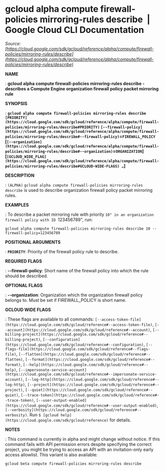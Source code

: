 # gcloud alpha compute firewall-policies mirroring-rules describe  |  Google Cloud CLI Documentation

*Source: [https://cloud.google.com/sdk/gcloud/reference/alpha/compute/firewall-policies/mirroring-rules/describe](https://cloud.google.com/sdk/gcloud/reference/alpha/compute/firewall-policies/mirroring-rules/describe)*

**NAME**

: **gcloud alpha compute firewall-policies mirroring-rules describe - describes a Compute Engine organization firewall policy packet mirroring rule**

**SYNOPSIS**

: **`gcloud alpha compute firewall-policies mirroring-rules describe` `[PRIORITY](https://cloud.google.com/sdk/gcloud/reference/alpha/compute/firewall-policies/mirroring-rules/describe#PRIORITY)` `[--firewall-policy](https://cloud.google.com/sdk/gcloud/reference/alpha/compute/firewall-policies/mirroring-rules/describe#--firewall-policy)`=`FIREWALL_POLICY` [`[--organization](https://cloud.google.com/sdk/gcloud/reference/alpha/compute/firewall-policies/mirroring-rules/describe#--organization)`=`ORGANIZATION`] [`[GCLOUD_WIDE_FLAG](https://cloud.google.com/sdk/gcloud/reference/alpha/compute/firewall-policies/mirroring-rules/describe#GCLOUD-WIDE-FLAGS) …`]**

**DESCRIPTION**

: `(ALPHA)` `gcloud alpha compute firewall-policies
mirroring-rules describe` is used to describe organization firewall policy
packet mirroring rules.

**EXAMPLES**

: To describe a packet mirroring rule with priority ``10" in an organization
firewall policy with ID ``123456789", run:

```
gcloud alpha compute firewall-policies mirroring-rules describe 10 --firewall-policy=123456789
```

**POSITIONAL ARGUMENTS**

: **`PRIORITY`**:
Priority of the firewall policy rule to describe.

**REQUIRED FLAGS**

: **--firewall-policy**:
Short name of the firewall policy into which the rule should be described.

**OPTIONAL FLAGS**

: **--organization**:
Organization which the organization firewall policy belongs to. Must be set if
FIREWALL_POLICY is short name.

**GCLOUD WIDE FLAGS**

: These flags are available to all commands: `[--access-token-file](https://cloud.google.com/sdk/gcloud/reference#--access-token-file)`,
`[--account](https://cloud.google.com/sdk/gcloud/reference#--account)`, `[--billing-project](https://cloud.google.com/sdk/gcloud/reference#--billing-project)`,
`[--configuration](https://cloud.google.com/sdk/gcloud/reference#--configuration)`,
`[--flags-file](https://cloud.google.com/sdk/gcloud/reference#--flags-file)`,
`[--flatten](https://cloud.google.com/sdk/gcloud/reference#--flatten)`, `[--format](https://cloud.google.com/sdk/gcloud/reference#--format)`, `[--help](https://cloud.google.com/sdk/gcloud/reference#--help)`, `[--impersonate-service-account](https://cloud.google.com/sdk/gcloud/reference#--impersonate-service-account)`,
`[--log-http](https://cloud.google.com/sdk/gcloud/reference#--log-http)`,
`[--project](https://cloud.google.com/sdk/gcloud/reference#--project)`, `[--quiet](https://cloud.google.com/sdk/gcloud/reference#--quiet)`, `[--trace-token](https://cloud.google.com/sdk/gcloud/reference#--trace-token)`, `[--user-output-enabled](https://cloud.google.com/sdk/gcloud/reference#--user-output-enabled)`,
`[--verbosity](https://cloud.google.com/sdk/gcloud/reference#--verbosity)`.
Run `$ [gcloud help](https://cloud.google.com/sdk/gcloud/reference)` for details.

**NOTES**

: This command is currently in alpha and might change without notice. If this
command fails with API permission errors despite specifying the correct project,
you might be trying to access an API with an invitation-only early access
allowlist. This variant is also available:

```
gcloud beta compute firewall-policies mirroring-rules describe
```